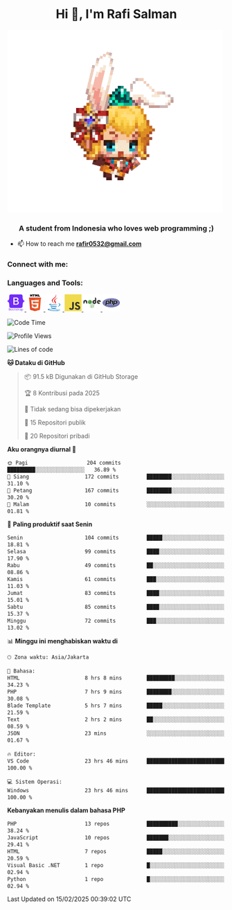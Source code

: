 <h1 align="center">Hi 👋, I'm Rafi Salman</h1>
<img src="img/lp.gif" /> 
<h3 align="center">A student from Indonesia who loves web programming ;)</h3>

- 📫 How to reach me **rafir0532@gmail.com**

<h3 align="left">Connect with me:</h3>
<p align="left">
</p>

<h3 align="left">Languages and Tools:</h3>
<p align="left"> <a href="https://getbootstrap.com" target="_blank" rel="noreferrer"> <img src="https://raw.githubusercontent.com/devicons/devicon/master/icons/bootstrap/bootstrap-plain-wordmark.svg" alt="bootstrap" width="40" height="40"/> </a> <a href="https://www.w3.org/html/" target="_blank" rel="noreferrer"> <img src="https://raw.githubusercontent.com/devicons/devicon/master/icons/html5/html5-original-wordmark.svg" alt="html5" width="40" height="40"/> </a> <a href="https://www.java.com" target="_blank" rel="noreferrer"> <img src="https://raw.githubusercontent.com/devicons/devicon/master/icons/java/java-original.svg" alt="java" width="40" height="40"/> </a> <a href="https://developer.mozilla.org/en-US/docs/Web/JavaScript" target="_blank" rel="noreferrer"> <img src="https://raw.githubusercontent.com/devicons/devicon/master/icons/javascript/javascript-original.svg" alt="javascript" width="40" height="40"/> </a> <a href="https://nodejs.org" target="_blank" rel="noreferrer"> <img src="https://raw.githubusercontent.com/devicons/devicon/master/icons/nodejs/nodejs-original-wordmark.svg" alt="nodejs" width="40" height="40"/> </a> <a href="https://www.php.net" target="_blank" rel="noreferrer"> <img src="https://raw.githubusercontent.com/devicons/devicon/master/icons/php/php-original.svg" alt="php" width="40" height="40"/> </a> </p>

<!--START_SECTION:waka-->
![Code Time](http://img.shields.io/badge/Code%20Time-316%20hrs%2031%20mins-blue)

![Profile Views](http://img.shields.io/badge/Profil%20dilihat-1-blue)

![Lines of code](https://img.shields.io/badge/Sejak%20Hello%20World%20aku%20telah%20menulis-1.7%20million%20baris%20kode-blue)

**🐱 Dataku di GitHub** 

> 📦 91.5 kB Digunakan di GitHub Storage 
 > 
> 🏆 8 Kontribusi pada 2025
 > 
> 🚫 Tidak sedang bisa dipekerjakan
 > 
> 📜 15 Repositori publik 
 > 
> 🔑 20 Repositori pribadi 
 > 
**Aku orangnya diurnal 🐤** 

```text
🌞 Pagi                   204 commits         █████████░░░░░░░░░░░░░░░░   36.89 % 
🌆 Siang                  172 commits         ████████░░░░░░░░░░░░░░░░░   31.10 % 
🌃 Petang                 167 commits         ████████░░░░░░░░░░░░░░░░░   30.20 % 
🌙 Malam                  10 commits          ░░░░░░░░░░░░░░░░░░░░░░░░░   01.81 % 
```
📅 **Paling produktif saat Senin** 

```text
Senin                    104 commits         █████░░░░░░░░░░░░░░░░░░░░   18.81 % 
Selasa                   99 commits          ████░░░░░░░░░░░░░░░░░░░░░   17.90 % 
Rabu                     49 commits          ██░░░░░░░░░░░░░░░░░░░░░░░   08.86 % 
Kamis                    61 commits          ███░░░░░░░░░░░░░░░░░░░░░░   11.03 % 
Jumat                    83 commits          ████░░░░░░░░░░░░░░░░░░░░░   15.01 % 
Sabtu                    85 commits          ████░░░░░░░░░░░░░░░░░░░░░   15.37 % 
Minggu                   72 commits          ███░░░░░░░░░░░░░░░░░░░░░░   13.02 % 
```


📊 **Minggu ini menghabiskan waktu di** 

```text
🕑︎ Zona waktu: Asia/Jakarta

💬 Bahasa: 
HTML                     8 hrs 8 mins        █████████░░░░░░░░░░░░░░░░   34.23 % 
PHP                      7 hrs 9 mins        ████████░░░░░░░░░░░░░░░░░   30.08 % 
Blade Template           5 hrs 7 mins        █████░░░░░░░░░░░░░░░░░░░░   21.59 % 
Text                     2 hrs 2 mins        ██░░░░░░░░░░░░░░░░░░░░░░░   08.59 % 
JSON                     23 mins             ░░░░░░░░░░░░░░░░░░░░░░░░░   01.67 % 

🔥 Editor: 
VS Code                  23 hrs 46 mins      █████████████████████████   100.00 % 

💻 Sistem Operasi: 
Windows                  23 hrs 46 mins      █████████████████████████   100.00 % 
```

**Kebanyakan menulis dalam bahasa PHP** 

```text
PHP                      13 repos            ██████████░░░░░░░░░░░░░░░   38.24 % 
JavaScript               10 repos            ███████░░░░░░░░░░░░░░░░░░   29.41 % 
HTML                     7 repos             █████░░░░░░░░░░░░░░░░░░░░   20.59 % 
Visual Basic .NET        1 repo              █░░░░░░░░░░░░░░░░░░░░░░░░   02.94 % 
Python                   1 repo              █░░░░░░░░░░░░░░░░░░░░░░░░   02.94 % 
```




 Last Updated on 15/02/2025 00:39:02 UTC
<!--END_SECTION:waka-->
